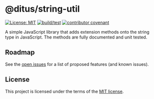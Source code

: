 # @ditus/string-util

[![License: MIT](https://img.shields.io:/github/license/ditus-software/string-util)](LICENSE)
[![build/test](https://github.com/ditus-software/string-util/actions/workflows/node.js.yml/badge.svg?branch=master)](https://github.com/ditus-software/string-util/actions/workflows/node.js.yml)
[![contributor covenant](https://img.shields.io/badge/Contributor%20Covenant-v2.0%20adopted-ff69b4.svg)](CODE-OF-CONDUCT.md)

A simple JavaScript library that adds extension methods onto the string type in
JavaScript. The methods are fully documented and unit tested.

## Roadmap

See the [open issues](https://github.com/ditus-software/string-util/issues) for a
list of proposed features (and known issues).

## License

This project is licensed under the terms of the [MIT license](LICENSE).
